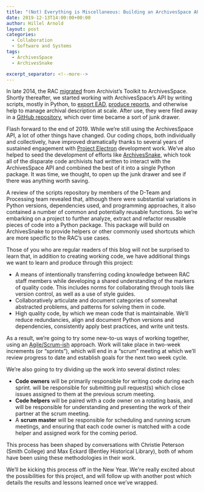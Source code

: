 ```yaml
---
title: "(Not) Everything is Miscellaneous: Building an ArchivesSpace API Helpers Package"
date: 2019-12-13T14:00:00+00:00
author: Hillel Arnold
layout: post
categories:
  - Collaboration
  - Software and Systems
tags:
  - ArchivesSpace
  - ArchivesSnake

excerpt_separator: <!--more-->
---
```


In late 2014, the RAC [migrated](unveiling-archivesspace) from Archivist’s Toolkit to ArchivesSpace. Shortly thereafter, we started working with ArchivesSpace’s API by writing scripts, mostly in Python, to [export EAD](automating-archivesspace-exports-or-better-living-through-apis), [produce reports](dacsspace-an-archivesspace-dacs-compliance-evaluation-tool), and otherwise help to manage archival description at scale. After use, they were filed away in a [GitHub repository](https://github.com/RockefellerArchiveCenter/scripts), which over time became a sort of junk drawer.

Flash forward to the end of 2019. While we’re still using the ArchivesSpace API, a lot of other things have changed. Our coding chops, both individually and collectively, have improved dramatically thanks to several years of sustained engagement with [Project Electron](https://projectelectron.rockarch.org/) development work. We’ve also helped to seed the development of efforts like [ArchivesSnake](hatching-archivessnake), which took all of the disparate code archivists had written to interact with the ArchivesSpace API and combined the best of it into a single Python package. It was time, we thought, to open up the junk drawer and see if there was anything worth saving.

<!--more-->

A review of the scripts repository by members of the D-Team and Processing team revealed that, although there were substantial variations in Python versions, dependencies used, and programming approaches, it also contained a number of common and potentially reusable functions. So we’re embarking on a project to further analyze, extract and refactor reusable pieces of code into a Python package. This package will build on ArchivesSnake to provide helpers or other commonly used shortcuts which are more specific to the RAC’s use cases.

Those of you who are regular readers of this blog will not be surprised to learn that, in addition to creating working code, we have additional things we want to learn and produce through this project:
* A means of intentionally transferring coding knowledge between RAC staff members while developing a shared understanding of the markers of quality code. This includes norms for collaborating through tools like version control, as well as a use of style guides.
* Collaboratively articulate and document categories of somewhat abstracted problems, and patterns for solving them in code.
* High quality code, by which we mean code that is maintainable. We’ll reduce redundancies, align and document Python versions and dependencies, consistently apply best practices, and write unit tests.

As a result, we’re going to try some new-to-us ways of working together, using an [Agile/Scrum-ish](https://en.wikipedia.org/wiki/Agile_software_development) approach. Work will take place in two-week increments (or “sprints”), which will end in a “scrum” meeting at which we’ll review progress to date and establish goals for the next two week cycle.

We’re also going to try dividing up the work into several distinct roles:
* **Code owners** will be primarily responsible for writing code during each sprint. will be responsible for submitting pull request(s) which close issues assigned to them at the previous scrum meeting.
* **Code helpers** will be paired with a code owner on a rotating basis, and will be responsible for understanding and presenting the work of their partner at the scrum meeting.
* A **scrum master** will be responsible for scheduling and running scrum meetings, and ensuring that each code owner is matched with a code helper and assigned work for the coming period.

This process has been shaped by conversations with Christie Peterson (Smith College) and Max Eckard (Bentley Historical Library), both of whom have been using these methodologies in their work.

We’ll be kicking this process off in the New Year. We're really excited about the possibilities for this project, and will follow up with another post which details the results and lessons learned once we’ve wrapped.
